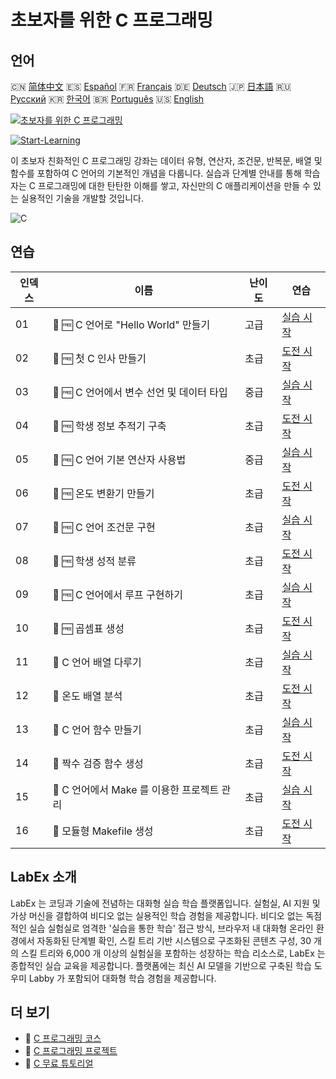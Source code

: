 # 초보자를 위한 C 프로그래밍

## 언어

🇨🇳 [简体中文](README_zh.md) 🇪🇸 [Español](README_es.md) 🇫🇷 [Français](README_fr.md) 🇩🇪 [Deutsch](README_de.md) 🇯🇵 [日本語](README_ja.md) 🇷🇺 [Русский](README_ru.md) 🇰🇷 [한국어](README_ko.md) 🇧🇷 [Português](README_pt.md) 🇺🇸 [English](README.md) 

[![초보자를 위한 C 프로그래밍](https://cover-creator.labex.io/c-programming-for-beginners.png?lang=ko)](https://labex.io/ko/courses/c-programming-for-beginners)

[![Start-Learning](https://img.shields.io/badge/Start-Learning-whitesmoke?style=for-the-badge)](https://labex.io/ko/courses/c-programming-for-beginners)

이 초보자 친화적인 C 프로그래밍 강좌는 데이터 유형, 연산자, 조건문, 반복문, 배열 및 함수를 포함하여 C 언어의 기본적인 개념을 다룹니다. 실습과 단계별 안내를 통해 학습자는 C 프로그래밍에 대한 탄탄한 이해를 쌓고, 자신만의 C 애플리케이션을 만들 수 있는 실용적인 기술을 개발할 것입니다.

![C](https://img.shields.io/badge/C-whitesmoke?style=for-the-badge&logo=c)


## 연습

|   인덱스 | 이름                                        | 난이도   | 연습                                                                                                                 |
|----------|---------------------------------------------|----------|----------------------------------------------------------------------------------------------------------------------|
|       01 | 📖 🆓 C 언어로 "Hello World" 만들기         | 고급     | <a target='_blank' href='https://labex.io/ko/tutorials/c-create-hello-world-in-c-438286'>실습 시작</a>               |
|       02 | 🎯 🆓 첫 C 인사 만들기                      | 초급     | <a target='_blank' href='https://labex.io/ko/tutorials/c-craft-your-first-c-greeting-438337'>도전 시작</a>           |
|       03 | 📖 🆓 C 언어에서 변수 선언 및 데이터 타입   | 중급     | <a target='_blank' href='https://labex.io/ko/tutorials/c-declare-variables-and-data-types-in-c-438287'>실습 시작</a> |
|       04 | 🎯 🆓 학생 정보 추적기 구축                 | 초급     | <a target='_blank' href='https://labex.io/ko/tutorials/c-build-student-information-tracker-438353'>도전 시작</a>     |
|       05 | 📖 🆓 C 언어 기본 연산자 사용법             | 중급     | <a target='_blank' href='https://labex.io/ko/tutorials/c-use-basic-operators-in-c-438288'>실습 시작</a>              |
|       06 | 🎯 🆓 온도 변환기 만들기                    | 초급     | <a target='_blank' href='https://labex.io/ko/tutorials/c-create-a-temperature-converter-438383'>도전 시작</a>        |
|       07 | 📖 🆓 C 언어 조건문 구현                    | 초급     | <a target='_blank' href='https://labex.io/ko/tutorials/c-implement-conditionals-in-c-438331'>실습 시작</a>           |
|       08 | 🎯 🆓 학생 성적 분류                        | 초급     | <a target='_blank' href='https://labex.io/ko/tutorials/c-classify-student-grades-438387'>도전 시작</a>               |
|       09 | 📖 🆓 C 언어에서 루프 구현하기              | 초급     | <a target='_blank' href='https://labex.io/ko/tutorials/c-implement-loops-in-c-438332'>실습 시작</a>                  |
|       10 | 🎯 🆓 곱셈표 생성                           | 초급     | <a target='_blank' href='https://labex.io/ko/tutorials/c-generate-multiplication-tables-438391'>도전 시작</a>        |
|       11 | 📖  C 언어 배열 다루기                      | 초급     | <a target='_blank' href='https://labex.io/ko/tutorials/c-handle-arrays-in-c-438330'>실습 시작</a>                    |
|       12 | 🎯  온도 배열 분석                          | 초급     | <a target='_blank' href='https://labex.io/ko/tutorials/c-analyze-temperature-array-438390'>도전 시작</a>             |
|       13 | 📖  C 언어 함수 만들기                      | 초급     | <a target='_blank' href='https://labex.io/ko/tutorials/c-build-functions-in-c-438329'>실습 시작</a>                  |
|       14 | 🎯  짝수 검증 함수 생성                     | 초급     | <a target='_blank' href='https://labex.io/ko/tutorials/c-create-even-number-validator-function-438393'>도전 시작</a> |
|       15 | 📖  C 언어에서 Make 를 이용한 프로젝트 관리 | 초급     | <a target='_blank' href='https://labex.io/ko/tutorials/c-manage-projects-with-make-in-c-438333'>실습 시작</a>        |
|       16 | 🎯  모듈형 Makefile 생성                    | 초급     | <a target='_blank' href='https://labex.io/ko/tutorials/c-create-a-modular-makefile-438425'>도전 시작</a>             |

## LabEx 소개

LabEx 는 코딩과 기술에 전념하는 대화형 실습 학습 플랫폼입니다. 실험실, AI 지원 및 가상 머신을 결합하여 비디오 없는 실용적인 학습 경험을 제공합니다. 비디오 없는 독점적인 실습 실험실로 엄격한 '실습을 통한 학습' 접근 방식, 브라우저 내 대화형 온라인 환경에서 자동화된 단계별 확인, 스킬 트리 기반 시스템으로 구조화된 콘텐츠 구성, 30 개의 스킬 트리와 6,000 개 이상의 실험실을 포함하는 성장하는 학습 리소스로, LabEx 는 종합적인 실습 교육을 제공합니다. 플랫폼에는 최신 AI 모델을 기반으로 구축된 학습 도우미 Labby 가 포함되어 대화형 학습 경험을 제공합니다.

## 더 보기

- 🔗 [C 프로그래밍 코스](https://github.com/labex-labs/awesome-programming-courses)
- 🔗 [C 프로그래밍 프로젝트](https://github.com/labex-labs/awesome-programming-projects)
- 🔗 [C 무료 튜토리얼](https://github.com/labex-labs/c-free-tutorials)

